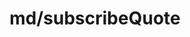 ---
layout: default
title: md/subscribeQuote
permalink: /wss-guide/market-data/subscribe-quote
grand_parent: WebSocket Guide
parent: Realtime Market Data
---